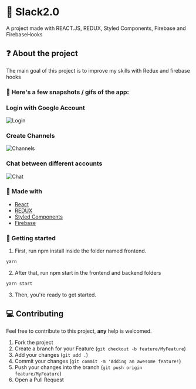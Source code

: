 # :closed_book: Slack2.0
A project made with REACT.JS, REDUX, Styled Components, Firebase and FirebaseHooks

## :question: About the project

The main goal of this project is to improve my skills with Redux and firebase hooks
  
### :iphone: Here's a few snapshots / gifs of the app:
  
<div>
  <h3>Login with Google Account</h3>
  <img src="" alt="Login">
</div>

<div>
  <h3>Create Channels</h3>
  <img src="" alt="Channels">
</div>

<div>
  <h3>Chat between different accounts</h3>
  <img src="" alt="Chat">
</div>

###  :hammer: Made with

- [React](https://pt-br.reactjs.org/)
- [REDUX](https://redux.js.org/)
- [Styled Components](https://styled-components.com/docs)
- [Firebase](https://firebase.google.com/docs) 

<!-- GETTING STARTED -->

### :triangular_flag_on_post: Getting started

1. First, run npm install inside the folder named frontend.

```sh
yarn
```

2. After that, run npm start in the frontend and backend folders

```sh
yarn start
```

3. Then, you're ready to get started.

## :computer: Contributing

Feel free to contribute to this project, **any** help is welcomed.

1. Fork the project
2. Create a branch for your Feature (`git checkout -b feature/MyFeature`)
3. Add your changes (`git add .`)
4. Commit your changes (`git commit -m 'Adding an awesome feature!`)
5. Push your changes into the branch (`git push origin feature/MyFeature`)
6. Open a Pull Request
